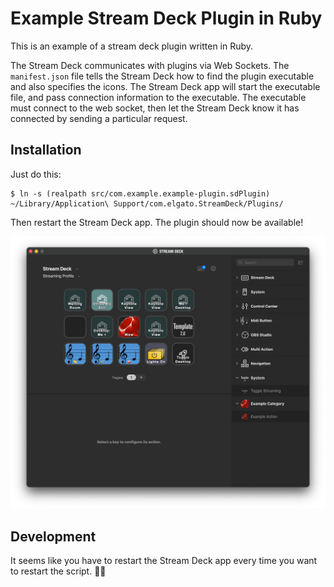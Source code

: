 # Example Stream Deck Plugin in Ruby

This is an example of a stream deck plugin written in Ruby.

The Stream Deck communicates with plugins via Web Sockets.  The `manifest.json` file tells the Stream Deck how to find the plugin executable and also specifies the icons.
The Stream Deck app will start the executable file, and pass connection information to the executable.
The executable must connect to the web socket, then let the Stream Deck know it has connected by sending a particular request.

## Installation

Just do this:

```
$ ln -s (realpath src/com.example.example-plugin.sdPlugin) ~/Library/Application\ Support/com.elgato.StreamDeck/Plugins/
```

Then restart the Stream Deck app.  The plugin should now be available!

![Screeshot](pics/screenshot.png)

## Development

It seems like you have to restart the Stream Deck app every time you want to restart the script. 🤷‍♀️
